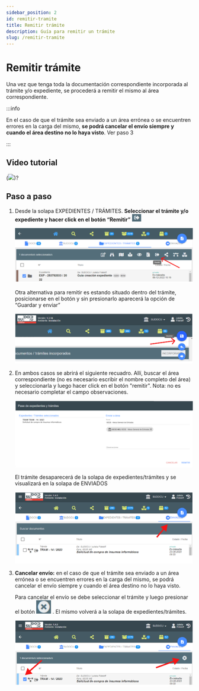```yaml
---
sidebar_position: 2
id: remitir-tramite
title: Remitir trámite
description: Guía para remitir un trámite
slug: /remitir-tramite
---
```


# Remitir trámite

Una vez que tenga toda la documentación correspondiente incorporada al trámite y/o expediente,
se procederá a remitir el mismo al área correspondiente.

:::info

En el caso de que el trámite sea enviado a un área errónea o se encuentren errores en la carga del
mismo, **se podrá cancelar el envío siempre y cuando el área destino no lo haya visto**. Ver paso 3

:::

## Video tutorial

(![](https://youtu.be/yKNxeF4KMsY))?

## Paso a paso

1. Desde la solapa EXPEDIENTES / TRÁMITES. **Seleccionar el trámite y/o expediente y hacer click en el botón “Remitir”** ![Example banner](../assets/remitir-tramite/btn-remitir.png)

   ![Example banner](../assets/remitir-tramite/remitir-tramite.png)

   Otra alternativa para remitir es estando situado dentro del trámite, posicionarse en el botón y sin presionarlo aparecerá la opción de “Guardar y enviar”

   ![Example banner](../assets/remitir-tramite/remitir-tramite-2.png)

2. En ambos casos se abrirá el siguiente recuadro. Allí, buscar el área correspondiente (no es necesario
   escribir el nombre completo del área) y seleccionarla y luego hacer click en el botón "remitir".
   Nota: no es necesario completar el campo observaciones.

   ![Example banner](../assets/remitir-tramite/remitir-tramite-area.png)

   El trámite desaparecerá de la solapa de expedientes/trámites y se visualizará en la solapa de ENVIADOS

   ![Example banner](../assets/remitir-tramite/remitir-enviados.png)

3. **Cancelar envío:** en el caso de que el trámite sea enviado a un área errónea o se encuentren errores en la carga del
   mismo, se podrá cancelar el envío siempre y cuando el área destino no lo haya visto.

   Para cancelar el envío se debe seleccionar el trámite y luego presionar el botón ![Example banner](../assets/remitir-tramite/btn-remitir-cancelar.png)
   . El mismo volverá a la solapa de expedientes/trámites.

   ![Example banner](../assets/remitir-tramite/remitir-cancelar.png)
